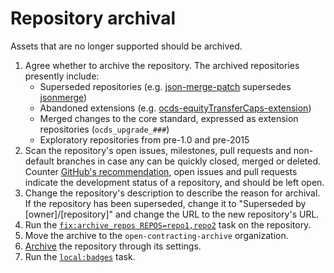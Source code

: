 # Repository archival

Assets that are no longer supported should be archived.

1. Agree whether to archive the repository. The archived repositories presently include:
    * Superseded repositories (e.g. [json-merge-patch](https://github.com/OpenDataServices/json-merge-patch) supersedes [jsonmerge](https://github.com/open-contracting-archive/jsonmerge))
    * Abandoned extensions (e.g. [ocds-equityTransferCaps-extension](https://github.com/open-contracting-archive/ocds-equityTransferCaps-extension))
    * Merged changes to the core standard, expressed as extension repositories (`ocds_upgrade_###`)
    * Exploratory repositories from pre-1.0 and pre-2015
1. Scan the repository's open issues, milestones, pull requests and non-default branches in case any can be quickly closed, merged or deleted. Counter [GitHub's recommendation](https://help.github.com/articles/about-archiving-repositories/), open issues and pull requests indicate the development status of a repository, and should be left open.
1. Change the repository's description to describe the reason for archival. If the repository has been superseded, change it to "Superseded by [owner]/[repository]" and change the URL to the new repository's URL.
1. Run the [`fix:archive_repos REPOS=repo1,repo2`](https://github.com/open-contracting/standard-maintenance-scripts#change-github-repository-configuration) task on the repository.
1. Move the archive to the `open-contracting-archive` organization.
1. [Archive](https://help.github.com/articles/about-archiving-repositories/) the repository through its settings.
1. Run the [`local:badges`](https://github.com/open-contracting/standard-maintenance-scripts#change-github-repository-configuration) task.

